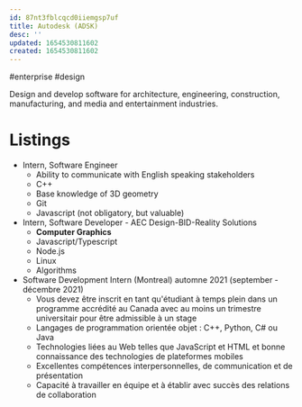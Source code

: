 ```yaml
---
id: 87nt3fblcqcd0iiemgsp7uf
title: Autodesk (ADSK)
desc: ''
updated: 1654530811602
created: 1654530811602
---
```

#enterprise #design

Design and develop software for architecture, engineering, construction, manufacturing, and media and entertainment industries.
# Listings
- Intern, Software Engineer
	-   Ability to communicate with English speaking stakeholders
	-   C++
	-   Base knowledge of 3D geometry
	-   Git
	-   Javascript (not obligatory, but valuable)
- Intern, Software Developer - AEC Design-BID-Reality Solutions
	- **Computer Graphics**
	- Javascript/Typescript
	- Node.js
	- Linux
	- Algorithms
- Software Development Intern (Montreal) automne 2021 (september - décembre 2021)
	-   Vous devez être inscrit en tant qu'étudiant à temps plein dans un programme accrédité au Canada avec au moins un trimestre universitair pour être admissible à un stage
	-   Langages de programmation orientée objet : C++, Python, C# ou Java
	-   Technologies liées au Web telles que JavaScript et HTML et bonne connaissance des technologies de plateformes mobiles
	-   Excellentes compétences interpersonnelles, de communication et de présentation
	-   Capacité à travailler en équipe et à établir avec succès des relations de collaboration
